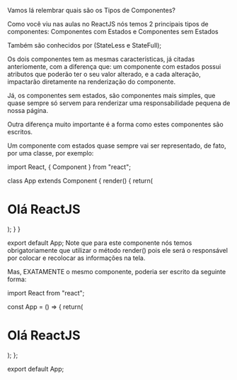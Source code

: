 Vamos lá relembrar quais são os Tipos de Componentes?

Como você viu nas aulas no ReactJS nós temos 2 principais tipos de componentes: Componentes com Estados e Componentes sem Estados

Também são conhecidos por (StateLess e StateFull);

Os dois componentes tem as mesmas características, já citadas anteriomente, com a diferença que: um componente com estados possui atributos que poderão ter o seu valor alterado, e a cada alteração, impactarão diretamente na renderização do componente.

Já, os componentes sem estados, são componentes mais simples, que quase sempre só servem para renderizar uma responsabilidade pequena de nossa página.

Outra diferença muito importante é a forma como estes componentes são escritos.

Um componente com estados quase sempre vai ser representado, de fato, por uma classe, por exemplo:

import React, { Component } from "react";

class App extends Component {
render() {
return(
<h1>Olá ReactJS</h1>
);
}
}

export default App;
Note que para este componente nós temos obrigatoriamente que utilizar o método render() pois ele será o responsável por colocar e recolocar as informações na tela.

Mas, EXATAMENTE o mesmo componente, poderia ser escrito da seguinte forma:

import React from "react";

const App = () => {
return(
<h1>Olá ReactJS</h1>
);
};

export default App;
